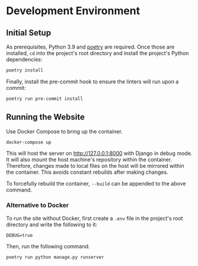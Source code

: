 # Development Environment

## Initial Setup

As prerequisites, Python 3.9 and [poetry] are required. Once those are installed, `cd` into the project's root directory and install the project's Python dependencies:

```bash
poetry install
```

Finally, install the pre-commit hook to ensure the linters will run upon a commit:

```bash
poetry run pre-commit install
```

## Running the Website

Use Docker Compose to bring up the container.

```bash
docker-compose up
```

This will host the server on http://127.0.0.1:8000 with Django in debug mode. It will also mount the host machine's repository within the container. Therefore, changes made to local files on the host will be mirrored within the container. This avoids constant rebuilds after making changes.

To forcefully rebuild the container, `--build` can be appended to the above command.

### Alternative to Docker

To run the site without Docker, first create a `.env` file in the project's root directory and write the following to it:

```
DEBUG=true
```

Then, run the following command:

```bash
poetry run python manage.py runserver
```

[poetry]: https://github.com/python-poetry/poetry/
